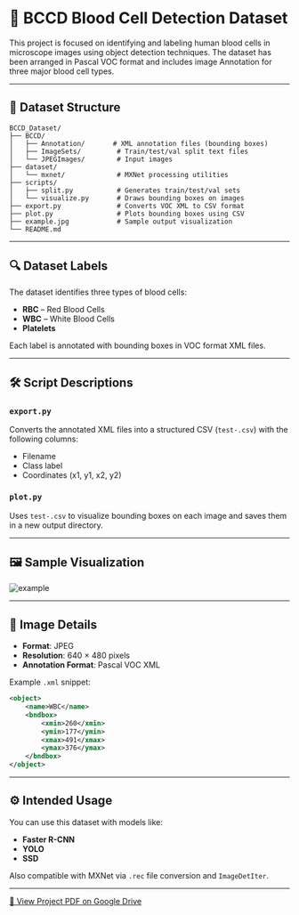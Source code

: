 # 🧬 BCCD Blood Cell Detection Dataset

This project is focused on identifying and labeling human blood cells in microscope images using object detection techniques. The dataset has been arranged in Pascal VOC format and includes image Annotation for three major blood cell types.

---

## 📁 Dataset Structure

```
BCCD_Dataset/
├── BCCD/
│   ├── Annotation/       # XML annotation files (bounding boxes)
│   ├── ImageSets/         # Train/test/val split text files
│   └── JPEGImages/        # Input images
├── dataset/
│   └── mxnet/             # MXNet processing utilities
├── scripts/
│   ├── split.py           # Generates train/test/val sets
│   └── visualize.py       # Draws bounding boxes on images
├── export.py              # Converts VOC XML to CSV format
├── plot.py                # Plots bounding boxes using CSV
├── example.jpg            # Sample output visualization
└── README.md
```

---

## 🔍 Dataset Labels

The dataset identifies three types of blood cells:
- **RBC** – Red Blood Cells  
- **WBC** – White Blood Cells  
- **Platelets**

Each label is annotated with bounding boxes in VOC format XML files.

---

## 🛠️ Script Descriptions

### `export.py`
Converts the annotated XML files into a structured CSV (`test-.csv`) with the following columns:
- Filename
- Class label
- Coordinates (x1, y1, x2, y2)

### `plot.py`
Uses `test-.csv` to visualize bounding boxes on each image and saves them in a new output directory.

---

## 🖼️ Sample Visualization

![example](./example.jpg)

---

## 📐 Image Details

- **Format**: JPEG
- **Resolution**: 640 × 480 pixels
- **Annotation Format**: Pascal VOC XML

Example `.xml` snippet:

```xml
<object>
    <name>WBC</name>
    <bndbox>
        <xmin>260</xmin>
        <ymin>177</ymin>
        <xmax>491</xmax>
        <ymax>376</ymax>
    </bndbox>
</object>
```

---

## ⚙️ Intended Usage

You can use this dataset with models like:
- **Faster R-CNN**
- **YOLO**
- **SSD**

Also compatible with MXNet via `.rec` file conversion and `ImageDetIter`.

---

[📄 View Project PDF on Google Drive](https://drive.google.com/file/d/1fm-U_yhKdk9TwT8hzplfy4dX-T7ysyFM/view?usp=drivesdk)
